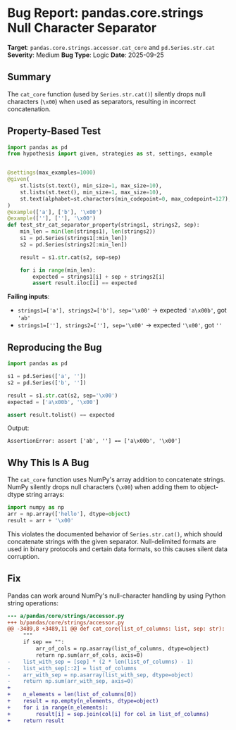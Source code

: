 # Bug Report: pandas.core.strings Null Character Separator

**Target**: `pandas.core.strings.accessor.cat_core` and `pd.Series.str.cat`
**Severity**: Medium
**Bug Type**: Logic
**Date**: 2025-09-25

## Summary

The `cat_core` function (used by `Series.str.cat()`) silently drops null characters (`\x00`) when used as separators, resulting in incorrect concatenation.

## Property-Based Test

```python
import pandas as pd
from hypothesis import given, strategies as st, settings, example


@settings(max_examples=1000)
@given(
    st.lists(st.text(), min_size=1, max_size=10),
    st.lists(st.text(), min_size=1, max_size=10),
    st.text(alphabet=st.characters(min_codepoint=0, max_codepoint=127), max_size=3)
)
@example(['a'], ['b'], '\x00')
@example([''], [''], '\x00')
def test_str_cat_separator_property(strings1, strings2, sep):
    min_len = min(len(strings1), len(strings2))
    s1 = pd.Series(strings1[:min_len])
    s2 = pd.Series(strings2[:min_len])

    result = s1.str.cat(s2, sep=sep)

    for i in range(min_len):
        expected = strings1[i] + sep + strings2[i]
        assert result.iloc[i] == expected
```

**Failing inputs**:
- `strings1=['a'], strings2=['b'], sep='\x00'` → expected `'a\x00b'`, got `'ab'`
- `strings1=[''], strings2=[''], sep='\x00'` → expected `'\x00'`, got `''`

## Reproducing the Bug

```python
import pandas as pd

s1 = pd.Series(['a', ''])
s2 = pd.Series(['b', ''])

result = s1.str.cat(s2, sep='\x00')
expected = ['a\x00b', '\x00']

assert result.tolist() == expected
```

Output:
```
AssertionError: assert ['ab', ''] == ['a\x00b', '\x00']
```

## Why This Is A Bug

The `cat_core` function uses NumPy's array addition to concatenate strings. NumPy silently drops null characters (`\x00`) when adding them to object-dtype string arrays:

```python
import numpy as np
arr = np.array(['hello'], dtype=object)
result = arr + '\x00'
```

This violates the documented behavior of `Series.str.cat()`, which should concatenate strings with the given separator. Null-delimited formats are used in binary protocols and certain data formats, so this causes silent data corruption.

## Fix

Pandas can work around NumPy's null-character handling by using Python string operations:

```diff
--- a/pandas/core/strings/accessor.py
+++ b/pandas/core/strings/accessor.py
@@ -3489,8 +3489,11 @@ def cat_core(list_of_columns: list, sep: str):
     """
     if sep == "":
         arr_of_cols = np.asarray(list_of_columns, dtype=object)
         return np.sum(arr_of_cols, axis=0)
-    list_with_sep = [sep] * (2 * len(list_of_columns) - 1)
-    list_with_sep[::2] = list_of_columns
-    arr_with_sep = np.asarray(list_with_sep, dtype=object)
-    return np.sum(arr_with_sep, axis=0)
+
+    n_elements = len(list_of_columns[0])
+    result = np.empty(n_elements, dtype=object)
+    for i in range(n_elements):
+        result[i] = sep.join(col[i] for col in list_of_columns)
+    return result
```